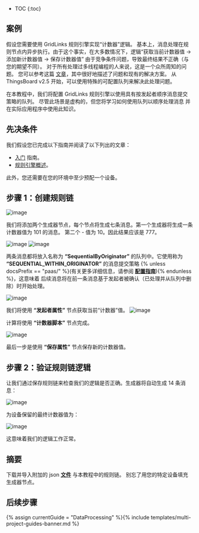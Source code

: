 * TOC
{:toc}

## 案例

假设您需要使用 GridLinks 规则引擎实现“计数器”逻辑。
基本上，消息处理在规则节点内异步执行。由于这个事实，在大多数情况下，逻辑“获取当前计数器值 -> 添加新计数器值 -> 保存计数器值”
由于竞争条件问题，导致最终结果不正确（与您的期望不同）。
对于所有处理过多线程编程的人来说，这是一个众所周知的问题。
您可以参考这篇 [文章](https://opensourceforgeeks.blogspot.com/2014/01/race-condition-synchronization-atomic.html)，其中很好地描述了问题和现有的解决方案。
从 ThingsBoard v2.5 开始，可以使用特殊的可配置队列来解决此处理问题。

在本教程中，我们将配置 GridLinks 规则引擎以使用具有按发起者顺序消息提交策略的队列。
尽管此场景是虚构的，但您将学习如何使用队列以顺序处理消息
并在实际应用程序中使用此知识。

## 先决条件

我们假设您已完成以下指南并阅读了以下列出的文章：

  * [入门](/docs/{{docsPrefix}}getting-started-guides/helloworld/) 指南。
  * [规则引擎概述](/docs/{{docsPrefix}}user-guide/rule-engine-2-0/overview/)。
  
此外，您还需要在您的环境中至少预配一个设备。

## 步骤 1：创建规则链

![image](/images/user-guide/rule-engine-2-5/tutorials/sync_rule_chain.png)

我们将添加两个生成器节点，每个节点将生成七条消息。第一个生成器将生成一条计数器值为 101 的消息。
第二个 - 值为 10。因此结果应该是 777。

![image](/images/user-guide/rule-engine-2-5/tutorials/generator1.png)
![image](/images/user-guide/rule-engine-2-5/tutorials/generator2.png)

两条消息都将放入名称为 **“SequentialByOriginator”** 的队列中。它使用称为 **“SEQUENTIAL_WITHIN_ORIGINATOR”** 的消息提交策略
{% unless docsPrefix == "paas/" %}(有关更多详细信息，请参阅 [**配置指南**](/docs/user-guide/install/{{docsPrefix}}config/)){% endunless %}，这意味着
后续消息将在前一条消息基于发起者被确认（已处理并从队列中删除）时开始处理。

![image](/images/user-guide/rule-engine-2-5/tutorials/checkpoint.png)

我们将使用 **“发起者属性”** 节点获取当前“计数器”值。
![image](/images/user-guide/rule-engine-2-5/tutorials/sync_originator_attributes.png)

计算将使用 **“计数器脚本”** 节点完成。

![image](/images/user-guide/rule-engine-2-5/tutorials/sync_counter_script.png)

最后一步是使用 **“保存属性”** 节点保存新的计数器值。

## 步骤 2：验证规则链逻辑

让我们通过保存规则链来检查我们的逻辑是否正确。生成器将自动生成 14 条消息：

![image](/images/user-guide/rule-engine-2-5/tutorials/sync_events.png)

为设备保留的最终计数器值为：

![image](/images/user-guide/rule-engine-2-5/tutorials/sync_result.png)

这意味着我们的逻辑工作正常。

## 摘要

下载并导入附加的 json [**文件**](/docs/{{docsPrefix}}user-guide/rule-engine-2-5/tutorials/resources/synchronization_rule_chain.json) 与本教程中的规则链。
别忘了用您的特定设备填充生成器节点。
 
## 后续步骤

{% assign currentGuide = "DataProcessing" %}{% include templates/multi-project-guides-banner.md %}